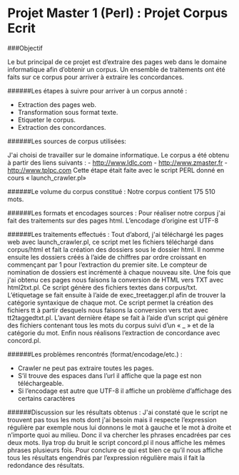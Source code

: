 Projet Master 1 (Perl) : Projet Corpus Ecrit
===================

###Objectif

Le but principal de ce projet est d’extraire des pages web dans le domaine informatique afin d’obtenir un corpus. Un ensemble de traitements ont été faits sur ce corpus pour arriver à extraire les concordances.

######Les étapes à suivre pour arriver à un corpus annoté :

- Extraction des pages web.
- Transformation sous format texte.
- Etiqueter le corpus.
- Extraction des concordances.

######Les sources de corpus utilisées:

J'ai choisi de travailler sur le domaine informatique. Le corpus a été obtenu à partir des liens suivants :
	- http://www.ldlc.com
	- http://www.zmaster.fr
	- http://www.tplpc.com
Cette étape était faite avec le script PERL donné en cours « launch_crawler.pl»

######Le volume du corpus constitué :
Notre corpus contient 175 510 mots.

######Les formats et encodages sources :
Pour réaliser notre corpus j'ai fait des traitements sur des pages html.
L’encodage d’origine est UTF-8

######Les traitements effectués :
Tout d’abord, j'ai téléchargé les pages web avec launch_crawler.pl, ce script met les fichiers téléchargé dans corpus/html et fait la création des dossiers sous le dossier html. Il nomme ensuite les dossiers créés à l’aide de chiffres par ordre croissant en commençant par 1 pour l’extraction du premier site. Le compteur de nomination de dossiers est incrémenté à chaque nouveau site. Une fois que j'ai obtenu ces pages nous faisons la conversion de HTML vers TXT avec html2txt.pl. Ce script génère des fichiers textes dans corpus/txt. L’étiquetage se fait ensuite à l’aide de exec_treetagger.pl afin de trouver la catégorie syntaxique de chaque mot. Ce script permet la création des fichiers tt à partir desquels nous faisons la conversion vers ttxt avec tt2taggedtxt.pl. L’avant dernière étape se fait à l’aide d’un script qui génère des fichiers contenant tous les mots du corpus suivi d’un « _ » et de la catégorie du mot. Enfin nous réalisons l’extraction de concordance avec concord.pl.

######Les problèmes rencontrés (format/encodage/etc.) :
- Crawler ne peut pas extraire toutes les pages.
- S’il trouve des espaces dans l’url il affiche que la page est non téléchargeable.
- Si l’encodage est autre que UTF-8 il affiche un problème d’affichage des certains caractères

######Discussion sur les résultats obtenus :
J'ai constaté que le script ne trouvent pas tous les mots dont j'ai besoin mais il respecte l’expression régulière par exemple nous lui donnons le mot à gauche et le mot à droite et n’importe quoi au milieu. Donc il va chercher les phrases encadrées par ces deux mots. Ilya trop du bruit le script concord.pl il nous affiche les mêmes phrases plusieurs fois.
Pour conclure ce qui est bien ce qu’il nous affiche tous les résultats engendrés par l’expression régulière mais il fait la redondance des résultats.
